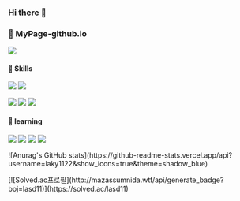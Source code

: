 ### Hi there 👋
<h3>📍 MyPage-github.io</h3>
<p>
  <a href="[laky1122.github.io](https://laky1122.github.io/)" target="_blank">
    <img src="https://img.shields.io/badge/github-204ECF?style=flat-square&logo=github&logoColor=white"/>
  </a>
</p>
<h4>💪 Skills</h4>
<p>
  <img src="https://img.shields.io/badge/java-007396?style=flat-square&logo=OpenJDK&logoColor=white"/>
  <img src="https://img.shields.io/badge/spring-6DB33F?style=flat-square&logo=spring&logoColor=white"/>
</p>
<p>
  <img src="https://img.shields.io/badge/oracle-F80000?style=flat-square&logo=oracle&logoColor=white"/>
  <img src="https://img.shields.io/badge/MySQL-4479A1?style=flat-square&logo=mysql&logoColor=white"/>
  <img src="https://img.shields.io/badge/MariaDB-003545?style=flat-square&logo=mariadbfoundation&logoColor=white"/>
</p>
<h4>🌱 learning</h4>
<p>
  <img src="https://img.shields.io/badge/firebase-FFCA28?style=flat-square&logo=firebase&logoColor=white"/>

  <img src="https://img.shields.io/badge/springboot-6DB33F?style=flat-square&logo=springboot&logoColor=white"/>
  <img src="https://img.shields.io/badge/Thymeleaf-005F0F?style=flat-square&logo=Thymeleaf&logoColor=white"/>
  <img src="https://img.shields.io/badge/react-61DAFB?style=flat-square&logo=react&logoColor=white"/>
</p>


<p>
  ![Anurag's GitHub stats](https://github-readme-stats.vercel.app/api?username=laky1122&show_icons=true&theme=shadow_blue)
</p>  
<p>
  [![Solved.ac프로필](http://mazassumnida.wtf/api/generate_badge?boj=lasd11)](https://solved.ac/lasd11)
</p>
